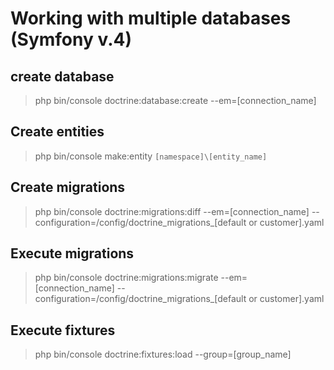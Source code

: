 # Working with multiple databases (Symfony v.4)

## create database
> php bin/console doctrine:database:create --em=[connection_name]

## Create entities
> php bin/console make:entity `[namespace]\[entity_name]`

## Create migrations
> php bin/console doctrine:migrations:diff --em=[connection_name] --configuration=/config/doctrine_migrations_[default or customer].yaml

## Execute migrations
> php bin/console doctrine:migrations:migrate --em=[connection_name] --configuration=/config/doctrine_migrations_[default or customer].yaml

## Execute fixtures
> php bin/console doctrine:fixtures:load --group=[group_name]


